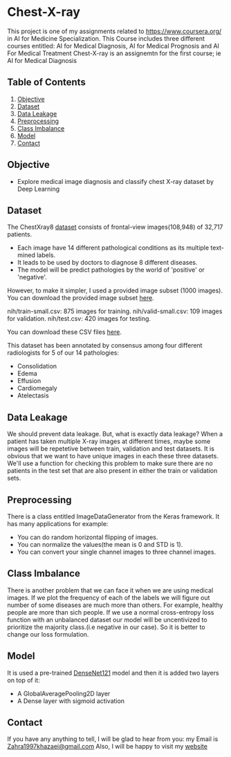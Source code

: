 # Chest-X-ray

This project is one of my assignments related to https://www.coursera.org/ in AI for Medicine Specialization.
This Course includes three different courses entitled: AI for Medical Diagnosis, AI for Medical Prognosis and AI For Medical Treatment
Chest-X-ray is an assignemtn for the first course; ie AI for Medical Diagnosis


## Table of Contents

1. [Objective](#objective)
2. [Dataset](#dataset)
3. [Data Leakage](#data-leakage)
4. [Preprocessing](#preprocessing)
5. [Class Imbalance](#class-imbalance)
6. [Model](#model)
7. [Contact](#contact)


## Objective

* Explore medical image diagnosis and classify chest X-ray dataset by Deep Learning



## Dataset

The ChestXray8 [dataset](https://arxiv.org/abs/1705.02315)
consists of frontal-view images(108,948) of 32,717 patients.


* Each image have 14 different pathological conditions as its multiple text-mined labels.
* It leads to be used by doctors to diagnose 8 different diseases.
* The model will be predict pathologies by the world of 'positive' or 'negative'.

However, to make it simpler, I used a provided image subset (1000 images). 
You can download the provided image subset [here](https://drive.google.com/drive/folders/1k08jlnxKIpP3UImBiriX2Kz4hdUyxWzu?usp=share_link).

nih/train-small.csv: 875 images for training.
nih/valid-small.csv: 109 images for validation.
nih/test.csv: 420 images for testing.

You can download these CSV files [here](https://drive.google.com/drive/folders/19GLbu2KmzOZfYo_dXA7fhWxsXml4tJYr?usp=share_link).

This dataset has been annotated by consensus among four different radiologists for 5 of our 14 pathologies:

* Consolidation
* Edema
* Effusion
* Cardiomegaly
* Atelectasis

## Data Leakage

We should prevent data leakage. But, what is exactly data leakage?
When a patient has taken multiple X-ray images at different times, maybe some images will be repetetive between train, validation and test datasets. It is obvious that we want to have unique images in each these three datasets.
We'll use a function for checking this problem to make sure there are no patients in the test set that are also present in either the train or validation sets.


## Preprocessing

There is a class entitled ImageDataGenerator from the Keras framework.
It has many applications for example:
* You can do random horizontal flipping of images.
* You can normalize the values(the mean is 0 and STD is 1).
* You can convert your single channel images to three channel images.



## Class Imbalance

There is another problem that we can face it when we are using medical images. If we plot the frequency of each of the labels we will figure out number of some diseases are much more than others. For example, healthy people are more than sich people.
If we use a normal cross-entropy loss function with an unbalanced dataset our model will be uncentivized to prioritize the majority class.(i.e negative in our case). So it is better to change our loss formulation.



## Model 

It is used a pre-trained [DenseNet121](https://www.kaggle.com/datasets/pytorch/densenet121) model and then it is added two layers on top of it:
* A GlobalAveragePooling2D layer
* A Dense layer with sigmoid activation


## Contact

If you have any anything to tell, I will be glad to hear from you: my Email is Zahra1997khazaei@gmail.com
Also, I will be happy to visit my [website](https://el-ham.com/)